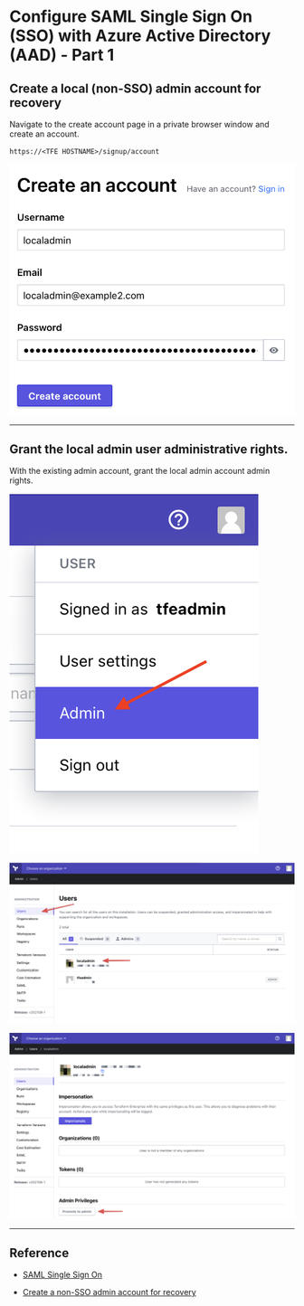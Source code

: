 # Configure SAML Single Sign On (SSO) with Azure Active Directory (AAD) - Part 1

## Create a local (non-SSO) admin account for recovery

Navigate to the create account page in a private browser window and create an account.

```
https://<TFE HOSTNAME>/signup/account
```

![](screenshots/23.png?raw=true)

---

## Grant the local admin user administrative rights.

With the existing admin account, grant the local admin account admin rights.

![](screenshots/20.png?raw=true)

![](screenshots/24.png?raw=true)

![](screenshots/25.png?raw=true)

---

## Reference

* [SAML Single Sign On](https://www.terraform.io/docs/enterprise/saml/index.html)

* [Create a non-SSO admin account for recovery](https://www.terraform.io/docs/enterprise/saml/troubleshooting.html#create-a-non-sso-admin-account-for-recovery)

